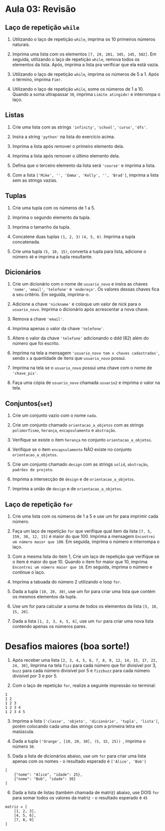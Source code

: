 # Aula 03: Revisão


## Laço de repetição `while`
1. Utilizando o laço de repetição `while`, imprima os 10 primeiros números naturais.

2. Imprima uma lista com os elementos `[7, 29, 201, 345, 145, 502]`. Em seguida, utilizando o laço de repetição `while`, remova todos os elementos da lista. Após, imprima a lista pra verificar que ela está vazia.

3. Utilizando o laço de repetição `while`, imprima os números de 5 a 1. Após o término, imprima `Fim!`.

4. Utilizando o laço de repetição `while`, some os números de 1 a 10. Quando a soma ultrapassar `30`, imprima `Limite atingido!` e interrompa o laço.

## Listas
1. Crie uma lista com as strings `'infinity'`, `'school'`, `'curso'`, `'dfs'`.

2. Insira a string `'python'` na lista do exercício acima.

3. Imprima a lista após remover o primeiro elemento dela.

4. Imprima a lista após remover o último elemento dela.

5. Defina que o terceiro elemento da lista será `'course'` e imprima a lista.

6. Com a lista `['Mike', '', 'Emma', 'Kelly', '', 'Brad']`, imprima a lista sem as strings vazias.

## Tuplas
1. Crie uma tupla com os números de 1 a 5.

2. Imprima o segundo elemento da tupla.

3. Imprima o tamanho da tupla.

4. Concatene duas tuplas `(1, 2, 3)` `(4, 5, 6)`. Imprima a tupla concatenada.

5. Crie uma tupla `(5, 10, 15)`, converta a tupla para lista, adicione o número `40` e imprima a tupla resultante.

## Dicionários
1. Crie um dicionário com o nome de `usuario_novo` e insira as chaves `'nome'`, `'email'`, `'telefone'` e `'endereço'`. Os valores dessas chaves fica a seu critério. Em seguida, imprima-o.

2. Adicione a chave `'nickname'` e coloque um valor de nick para o `usuario_novo`. Imprima o dicionário após acrescentar a nova chave.

3. Remova a chave `'email'`.

4. Imprima apenas o valor da chave `'telefone'`.

5. Altere o valor da chave `'telefone'` adicionando o ddd (82) além do número que foi escrito.

6. Imprima na tela a mensagem `'usuario_novo tem x chaves cadastradas'`, sendo `x` a quantidade de itens que `usuario_novo` possui.

7. Imprima na tela se o `usuario_novo` possui uma chave com o nome de `'chave_pix'`.

8. Faça uma cópia de `usuario_novo` chamada `usuario2` e imprima o valor na tela.
## Conjuntos(`set`)
1. Crie um conjunto vazio com o nome `nada`.

2. Crie um conjunto chamado `orientacao_a_objetos` com as strings `polimorfismo`, `herança`, `encapsulamento` e `abstração`.

3. Verifique se existe o item `herança` no conjunto `orientacao_a_objetos`.

4. Verifique se o item `encapsulamento` NÃO existe no conjunto `orientacao_a_objetos`.

5. Crie um conjunto chamado `design` com as strings `solid`, `abstração`, `padrões de projeto`.

6. Imprima a intersecção de `design` e de `orientacao_a_objetos`.

7. Imprima a união de `design` e de `orientacao_a_objetos`.

## Laço de repetição `for`
1. Crie uma lista com os números de 1 a 5 e use um for para imprimir cada número.

2. Faça um laço de repetição `for` que verifique qual item da lista `[7, 5, 159, 30, 12, 15]` é maior do que 100. Imprima a mensagem `Encontrei um número maior que 100`. Em seguida, imprima o número e interrompa o laço.

3. Com a mesma lista do item 1, Crie um laço de repetição que verifique se o item é maior do que 10. Quando o item for maior que 10, imprima `Encontrei um número maior que 10`. Em seguida, imprima o número e continue o laço.

4. Imprima a tabuada do número 2 utilizando o loop `for`.

6. Dada a tupla `(10, 20, 30)`, use um for para criar uma lista que contém os mesmos elementos da tupla.

7. Use um for para calcular a soma de todos os elementos da lista `[5, 10, 15, 20]`.

8. Dada a lista `[1, 2, 3, 4, 5, 6]`, use um `for` para criar uma nova lista contendo apenas os números pares.

# Desafios maiores (boa sorte!)

1. Após receber uma lista `[2, 3, 4, 5, 6, 7, 8, 9, 12, 14, 15, 17, 22, 24, 30]`, Imprima na tela `fizz` para cada número que for divisível por 3, `buzz` para cada número divisível por 5 e `fizzbuzz` para cada número divisível por 3 e por 5.

2. Com o laço de repetição `for`, realize a seguinte impressão no terminal:
```
1
1 2
1 2 3
1 2 3 4
1 2 3 4 5
```
3. Imprima a lista `['classe', 'objeto', 'dicionário', 'tupla', 'lista']`, porém colocando cada uma das strings com a primeira letra em maiúscula.

4. Dada a tupla `('Orange', [10, 20, 30], (5, 15, 25))
`, imprima o número `30`.

5. Dada a lista de dicionários abaixo, use um `for` para criar uma lista apenas com os nomes - o resultado esperado é `['Alice', 'Bob']`
```
[
    {"nome": "Alice", "idade": 25},
    {"nome": "Bob", "idade": 30}
]
```
6. Dada a lista de listas (também chamada de matriz) abaixo, use DOIS `for` para somar todos os valores da matriz - o resultado esperado é `45`
```
matriz = [
    [1, 2, 3],
    [4, 5, 6],
    [7, 8, 9]
]
```
